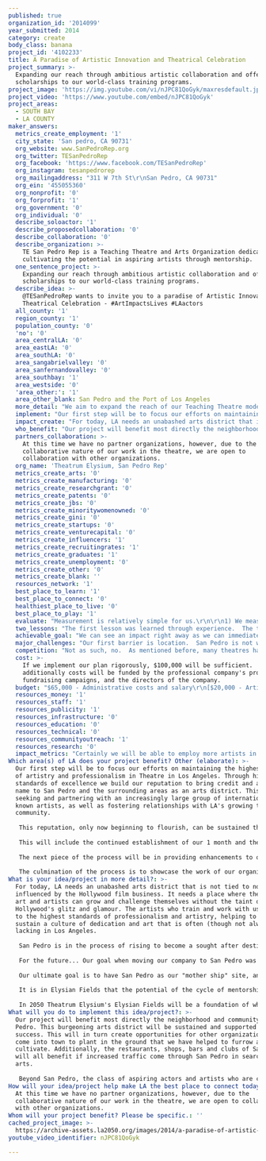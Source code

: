 ```yaml
---
published: true
organization_id: '2014099'
year_submitted: 2014
category: create
body_class: banana
project_id: '4102233'
title: A Paradise of Artistic Innovation and Theatrical Celebration
project_summary: >-
  Expanding our reach through ambitious artistic collaboration and offering
  scholarships to our world-class training programs.
project_image: 'https://img.youtube.com/vi/nJPC81QoGyk/maxresdefault.jpg'
project_video: 'https://www.youtube.com/embed/nJPC81QoGyk'
project_areas:
  - SOUTH BAY
  - LA COUNTY
maker_answers:
  metrics_create_employment: '1'
  city_state: 'San pedro, CA 90731'
  org_website: www.SanPedroRep.org
  org_twitter: TESanPedroRep
  org_facebook: 'https://www.facebook.com/TESanPedroRep'
  org_instagram: tesanpedrorep
  org_mailingaddress: "311 W 7th St\r\nSan Pedro, CA 90731"
  org_ein: '455055360'
  org_nonprofit: '0'
  org_forprofit: '1'
  org_government: '0'
  org_individual: '0'
  describe_soloactor: '1'
  describe_proposedcollaboration: '0'
  describe_collaboration: '0'
  describe_organization: >-
    TE San Pedro Rep is a Teaching Theatre and Arts Organization dedicated to
    cultivating the potential in aspiring artists through mentorship. 
  one_sentence_project: >-
    Expanding our reach through ambitious artistic collaboration and offering
    scholarships to our world-class training programs.
  describe_idea: >-
    @TESanPedroRep wants to invite you to a paradise of Artistic Innovation and
    Theatrical Celebration - #ArtImpactsLives #LAactors
  all_county: '1'
  region_county: '1'
  population_county: '0'
  'no': '0'
  area_centralLA: '0'
  area_eastLA: '0'
  area_southLA: '0'
  area_sangabrielvalley: '0'
  area_sanfernandovalley: '0'
  area_southbay: '1'
  area_westside: '0'
  'area_other:': '1'
  area_other_blank: San Pedro and the Port of Los Angeles
  more_detail: "We aim to expand the reach of our Teaching Theatre model by expanding our influence in the San Pedro and South Bay communities.  Through targeted and ambitious theatrical projects we can grow our neighborhood into the full fledged arts district that it is just on the verge of becoming.  \r\n\r\nWhen we take root in San Pedro we hope to create here what the Oregon Shakespeare Festival did in Ashland, OR.  Our unique teaching theatre model takes each community member by the hand and invites them into the artistic and collaborative process personally and intimately.  We'd also bring aspiring artists of all disciplines into our artistic home through an ambitious scholarship and mentorship program developed at Harvard by TESPR's founding directors."
  implement: "Our first step will be to focus our efforts on maintaining the highest class of artistry and professionalism in Theatre in Los Angeles. Through high standards of excellence we build our reputation to bring credit and a good name to San Pedro and the surrounding areas as an arts district.  This includes seeking and partnering with an increasingly large group of internationally known artists, as well as fostering relationships with LA's growing theatre community. \r\n\r\nThis reputation, only now beginning to flourish, can be sustained through creative ad campaigning and most especially through bringing ever more students into our world-class actor training programs.  This is the ultimate goal for us!  We are at our best when we have students to nurture and to foster into the cycle of mentorship in combination with our professional company of artists.  We will provide scholarships to these student and aspiring artists to ensure that they have the opportunity to invest in themselves.  We are eager to invest in students who are eager to invest in themselves, and these scholarships will provide many such opportunities.\r\n\r\nThis will include the continued establishment of our 1 month and then 3 month conservatory programs as well as the growth of our single and drop-in class menu.  In these programs we train actors, directors, and artists of all backgrounds to tap into their talent and artistic instinct to become self sustaining artists who can foster growth in themselves and also in others.  The key to this process is a cycle of mentorship.    \r\n\r\nThe next piece of the process will be in providing enhancements to our performance space so that our artistic ambition can be matched my technical and practical precision.  This will give the professional company added opportunity to push their limits artistically, and through that process mentor the students in that process as well.  The student then has the perspective to become self empowering and sustaining.\r\n\r\nThe culmination of the process is to showcase the work of our organization to the San Pedro community and our neighbors.  The final portion of the project involves inviting our community to see and experience what their friends and neighbors in the city have been a part of, and inviting them to take part in it as well.  After all theatre is incomplete unless the creators get to share it with the audience and give them an opportunity to filter the experience through their eyes, ears and minds.  \r\n\r\n     "
  impact_create: "For today, LA needs an unabashed arts district that is not tied to nor unduly influenced by the Hollywood film business.  It needs a place where theatrical art and artists can grow and challenge themselves without the taint of Hollywood's glitz and glamour.  The artists who train and work with us are held to the highest standards of professionalism and artistry, helping to build and sustain a culture of dedication and art that is often (though not always) lacking in Los Angeles.  \r\n\r\nSan Pedro is in the process of rising to become a sought after destination in LA.  We aim to lead and be a part of the cultural renaissance!   \r\n\r\nFor the future... Our goal when moving our company to San Pedro was to find a place where we could put down roots and firmly establish ourselves as a major player in the regional theatre circuit.  In the same way that Oregon Shakespeare Festival put Ashland, OR on the map, we want to do the same for San Pedro and the Port of Los Angeles area.  \r\n\r\nOur ultimate goal is to have San Pedro as our \"mother ship\" site, and have other Theatrum Elysium ('TE' of TE San Pedro Rep) satellites through out the city and country - envision TE NYC, or TE Toronto!  But first, we establish \"Elysian Fields\".  This is an artistic haven on a piece of idyllic land nearby where TESPR houses it's professional company of actors and artists.  Not only will a full season of theatre and dance be produced here, but Elysian Fields will house a full accredited MFA program training Actors, Directors and Playwrights and Dramaturgs.  Beyond that this training program will be multi-disciplinary and house training for musicians, singers, dancers, visual artists and fine artists.  We believe that though the medium may be different the artists still speaks from the same desire to express no matter if they wield a paint brush or toe shoes or a script.\r\n\r\nIt is in Elysian Fields that the potential of the cycle of mentorship is truly seen.  The professional company trains the students in classes where they learn side by side with the other professionals.  The students learn how to learn from the professionals in class with them, and are further mentored in the productions that rehearse and perform in the performance venues.\r\n\r\nIn 2050 Theatrum Elysium's Elysian Fields will be a foundation of what makes LA's arts and theatre scene vibrant, respected and well known.  We can't wait to get there!!   "
  who_benefit: "Our project will benefit most directly the neighborhood and community of San Pedro.  This burgeoning arts district will be sustained and supported by our success.  This will in turn create opportunities for other organizations to come into town to plant in the ground that we have helped to furrow and cultivate.  Additionally, the restaurants, shops, bars and clubs of San Pedro will all benefit if increased traffic come through San Pedro in search of the arts.\r\n\r\nBeyond San Pedro, the class of aspiring actors and artists who are constantly beaten down by the juggernaut that is Hollywood will certainly benefit.  The training that we offer is specifically geared to tap into the students talent and help to bring out what they would think of as their ideal artistic self.  This is the artist that can be self sustaining.  This is the artist that can create work independent of \"the biz\".  This is not to say that the business at large does not create meaningful work, but to be truly meaningful the cumulative work of all the artists of every level in the city must be fostered and grown.  Broadway in NYC would mean very little if Off-Broadway and Off-Off-Broadway did not exist to challenge it and push its limits and boundaries.  Similarly, the greater LA area's work will be made better by having a community of artists who are pushing themselves and each other to be better, more innovative, less bound by tradition, less afraid of failure, and more and more proud of LA as an artistic breeding ground!\r\n\r\n "
  partners_collaboration: >-
    At this time we have no partner organizations, however, due to the
    collaborative nature of our work in the theatre, we are open to
    collaboration with other organizations.
  org_name: 'Theatrum Elysium, San Pedro Rep'
  metrics_create_arts: '0'
  metrics_create_manufacturing: '0'
  metrics_create_researchgrant: '0'
  metrics_create_patents: '0'
  metrics_create_jbs: '0'
  metrics_create_minoritywomenowned: '0'
  metrics_create_gini: '0'
  metrics_create_startups: '0'
  metrics_create_venturecapital: '0'
  metrics_create_influencers: '1'
  metrics_create_recruitingrates: '1'
  metrics_create_graduates: '1'
  metrics_create_unemployment: '0'
  metrics_create_other: '0'
  metrics_create_blank: ''
  resources_network: '1'
  best_place_to_learn: '1'
  best_place_to_connect: '0'
  healthiest_place_to_live: '0'
  best_place_to_play: '1'
  evaluate: "Measurement is relatively simple for us.\r\n\r\n1) We measure our impact in the community though ticket sales to our shows and events.  This is direct correlation to our reach and Impact at large.  To date we average from 9% to 15% growth on each subsequent project.    \r\n\r\n2) The number of students that we attract will directly influence the size and scope of our training programs.  Our ultimate goal for the year of the establishment of the 3 month conservatory is one that can be firmly rooted in a specific number of students who are retained though all our training programs.\r\n\r\n3) For this project to be ultimately successful is reliant on the training programs' success.  Theatres can usually hope to only break even financially.  It is in the training programs that the financial support for everything TE San Pedro hopes to do today and in 2050 will be reached.  If we find that aside from scholarships brining students in, we also see and increase in students attracted by the flow of newcomers to San Pedro then we will firmly know that we have taken root and can grow to the next level. These numbers can be counted and we can build our expectations of growth over time.    "
  two_lessons: "The first lesson was learned through experience.  The two founding directors of Theatrum Elysium came out of Harvard's MFA acting program and before that, through NYU's Tisch School and the University of Wyoming's BFA conservatory.  The final stage of their training took place in Moscow, Russia at the Moscow Art Theatre School.  This is the place that gave birth to everything we know and understand about acting, theatre.  \r\n\r\nIt was in and through this training that they gained a first taste of what a Teaching Theatre might be.  Though not currently in existence in the form TESPR envisions there are many theatres that house training programs.  The lesson learned was that the two entities seemed isolated form each other.  The professionals aloof and detached from the students and the students never getting an inside look at what a professional must do to be successful.  It made more sense to them if the school and the professional theatre were intricately linked and relied on each other for their success and growth.  The germination of this idea took place over a number of years, but the lessons learned in these world-class training programs have been taken to heart and implemented in the plan they have for the future of Theatrum Elysium and TESPR.  This is where the idea of a Teaching Theatre and a cycle of mentorship came from, and why these principles are so firmly rooted at the heart of TESPR's philosophy.\r\n\r\nThe second lesson comes from the school of hard knocks.  We see other performing arts organizations flounder aimlessly for years without a true goal in mind other than simply surviving.  Past struggles with keeping a location or home base firmly established have taught TESPR much.  A building that TESPR occupied in La Crescent was sold out from under them forcing the relocating to San Pedro.  Though this proved ultimately good for TESPR, the lesson learned was even better!  It is monumentally important to have a stable home and community in which to grow and invest in.  If TESPR has a community to invest in, that community will then invest in TESPR.  This is how San Pedro has come to mean so much the Theatrum Elysium and why the name San Pedro Rep was adopted.  \r\n\r\nWithout these two lessons this project could never have been formulated, let alone projected to the ultimate outcome of Elysian Fields in 2050!  "
  achievable_goal: "We can see an impact right away as we can immediately invest the funds in the scholarships, advertising for the training programs and in improvements and additions to our performance spaces.  \r\n\r\nIn the space of 12 months we can build on the reputation that we already have as a theatre that does challenging and ambitious work, and within the first few weeks see an increase in the number of people drawn to San Pedro both for training and our professional projects.  \r\n\r\nIf all goes smoothly, the conservatory - first the 1 month, then the 3 month - can be set up for the spring of 2015, with the 3 month conservatory beginning in the late summer or early fall of 2015.  We can schedule these training sessions to coincide with our professional company's projects so that the two are always in contact and sustaining each other.  \r\n\r\nOnce we've established ourselves in this first year it will be a matter of building on the momentum and student and alumni base to continue to grow our operation and staff.   "
  major_challenges: "Our first barrier is location.  San Pedro is not well known in Los Angeles as an artistic haven.  We might find it difficult to attract artists from farther north in LA (NoHo, Santa Monica, Pasadena, etc.).  This can be combated by offering the scholarships based on need and the students commute (though perhaps not exclusively).  We have found that students will travel almost any distance to get excellent training that feeds them artistically.  Once we promote this aspect and open their eyes to San Pedro and the art that it houses we believe that this challenge will be solved.\r\n\r\nThe second challenge comes in the form of exposure.  We need to be seen to be found, and we need to be found in order to be successful.  We will put together an organized and targeted press campaign in concert utilizing the chamber of commerce, the San Pedro Business Development Corporation and the various print and other media outlets in our area.  We believe that through this coordinated campaign we can increase our exposure to a level that represents the very best of what TE San Pedro Rep and the city of San Pedro have to offer."
  competition: "Not as such, no.  As mentioned before, many theatres have training programs, but none of them link there success of their professional company to their training program.  \r\n\r\nIn San Pedro, there are several theatre companies, but none of them offer training.  In fact you'd have to travel almost 20 miles to find another acting school that isn't a state university, and even then that school will have very different goals and aspirations than TESPR does.  "
  cost: >-
    If we implement our plan rigorously, $100,000 will be sufficient.  Any
    additionally costs will be funded by the professional company's productions,
    fundraising campaigns, and the directors of the company.     
  budget: "$65,000 - Administrative costs and salary\r\n[$20,000 - Artistic Director salary]\r\n[$20,000 - Managing Director salary]\r\n[$5,000 - misc. staff salary]\r\n[$10,000 - Teacher Salaries]\r\n[$10,000 - marketing budget]\r\n\r\n$20,000 - Scholarship Fund (dependent on number of students)\r\n[Up to $500/student for 1 month conservatory]\r\n[Up to $1500/student for 3 month conservatory]\r\n\r\n$15,000 - Performance Space Upgrades**\r\n[lighting upgrades - $10,000] \r\n- Portable Dimmer Rack - $4,000\r\n- Grid Pipe and Trusting Upgrades - $2,000\r\n- Robotic Light Units - $4000\r\n[HVAC and A/C install - $3,000]\r\n[Storage Container to convert into Scene and Prop Shop - $2,000]\r\n\r\n**These numbers are approximate and can be adjusted as needed based on actual estimates for improvement costs.  Will likely go down, and any extra monies will be diverted into the scholarship fund. \r\n\r\n\r\n\r\n"
  resources_money: '1'
  resources_staff: '1'
  resources_publicity: '1'
  resources_infrastructure: '0'
  resources_education: '0'
  resources_technical: '0'
  resources_communityoutreach: '1'
  resources_research: '0'
  impact_metrics: "Certainly we will be able to employ more artists in our theatre than would otherwise be possible, and at closer to a living wage than is usual for theatre in LA.  This extends to technicians, designers, and other positions as well.\r\n\r\nIf we firmly establish ourselves as a major player in America's regional theatre circuit we give LA added credit and reputation as a cultural player in what is generally seen as more \"serious\" art.  \r\n\r\nOur eventual accredited MFA conservatory will employ and retain graduates of higher learning institutions be necessity.  We will attract those who both wish to teach and grow with us, but also wish to teach at other local colleges and universities. \r\n\r\nThrough the accreditation process we may find that we will partner with an extant college or university in the local area, thus funneling the graduates and faculty into our programs and projects.  This will likely increase retention in the area after graduation.  "
Which area(s) of LA does your project benefit? Other (elaborate): >-
  Our first step will be to focus our efforts on maintaining the highest class
  of artistry and professionalism in Theatre in Los Angeles. Through high
  standards of excellence we build our reputation to bring credit and a good
  name to San Pedro and the surrounding areas as an arts district. This includes
  seeking and partnering with an increasingly large group of internationally
  known artists, as well as fostering relationships with LA's growing theatre
  community. 
   
   This reputation, only now beginning to flourish, can be sustained through creative ad campaigning and most especially through bringing ever more students into our world-class actor training programs. This is the ultimate goal for us! We are at our best when we have students to nurture and to foster into the cycle of mentorship in combination with our professional company of artists. We will provide scholarships to these student and aspiring artists to ensure that they have the opportunity to invest in themselves. We are eager to invest in students who are eager to invest in themselves, and these scholarships will provide many such opportunities.
   
   This will include the continued establishment of our 1 month and then 3 month conservatory programs as well as the growth of our single and drop-in class menu. In these programs we train actors, directors, and artists of all backgrounds to tap into their talent and artistic instinct to become self sustaining artists who can foster growth in themselves and also in others. The key to this process is a cycle of mentorship. 
   
   The next piece of the process will be in providing enhancements to our performance space so that our artistic ambition can be matched my technical and practical precision. This will give the professional company added opportunity to push their limits artistically, and through that process mentor the students in that process as well. The student then has the perspective to become self empowering and sustaining.
   
   The culmination of the process is to showcase the work of our organization to the San Pedro community and our neighbors. The final portion of the project involves inviting our community to see and experience what their friends and neighbors in the city have been a part of, and inviting them to take part in it as well. After all theatre is incomplete unless the creators get to share it with the audience and give them an opportunity to filter the experience through their eyes, ears and minds.
What is your idea/project in more detail?: >-
  For today, LA needs an unabashed arts district that is not tied to nor unduly
  influenced by the Hollywood film business. It needs a place where theatrical
  art and artists can grow and challenge themselves without the taint of
  Hollywood's glitz and glamour. The artists who train and work with us are held
  to the highest standards of professionalism and artistry, helping to build and
  sustain a culture of dedication and art that is often (though not always)
  lacking in Los Angeles. 
   
   San Pedro is in the process of rising to become a sought after destination in LA. We aim to lead and be a part of the cultural renaissance! 
   
   For the future... Our goal when moving our company to San Pedro was to find a place where we could put down roots and firmly establish ourselves as a major player in the regional theatre circuit. In the same way that Oregon Shakespeare Festival put Ashland, OR on the map, we want to do the same for San Pedro and the Port of Los Angeles area. 
   
   Our ultimate goal is to have San Pedro as our "mother ship" site, and have other Theatrum Elysium ('TE' of TE San Pedro Rep) satellites through out the city and country - envision TE NYC, or TE Toronto! But first, we establish "Elysian Fields". This is an artistic haven on a piece of idyllic land nearby where TESPR houses it's professional company of actors and artists. Not only will a full season of theatre and dance be produced here, but Elysian Fields will house a full accredited MFA program training Actors, Directors and Playwrights and Dramaturgs. Beyond that this training program will be multi-disciplinary and house training for musicians, singers, dancers, visual artists and fine artists. We believe that though the medium may be different the artists still speaks from the same desire to express no matter if they wield a paint brush or toe shoes or a script.
   
   It is in Elysian Fields that the potential of the cycle of mentorship is truly seen. The professional company trains the students in classes where they learn side by side with the other professionals. The students learn how to learn from the professionals in class with them, and are further mentored in the productions that rehearse and perform in the performance venues.
   
   In 2050 Theatrum Elysium's Elysian Fields will be a foundation of what makes LA's arts and theatre scene vibrant, respected and well known. We can't wait to get there!!
What will you do to implement this idea/project?: >-
  Our project will benefit most directly the neighborhood and community of San
  Pedro. This burgeoning arts district will be sustained and supported by our
  success. This will in turn create opportunities for other organizations to
  come into town to plant in the ground that we have helped to furrow and
  cultivate. Additionally, the restaurants, shops, bars and clubs of San Pedro
  will all benefit if increased traffic come through San Pedro in search of the
  arts.
   
   Beyond San Pedro, the class of aspiring actors and artists who are constantly beaten down by the juggernaut that is Hollywood will certainly benefit. The training that we offer is specifically geared to tap into the students talent and help to bring out what they would think of as their ideal artistic self. This is the artist that can be self sustaining. This is the artist that can create work independent of "the biz". This is not to say that the business at large does not create meaningful work, but to be truly meaningful the cumulative work of all the artists of every level in the city must be fostered and grown. Broadway in NYC would mean very little if Off-Broadway and Off-Off-Broadway did not exist to challenge it and push its limits and boundaries. Similarly, the greater LA area's work will be made better by having a community of artists who are pushing themselves and each other to be better, more innovative, less bound by tradition, less afraid of failure, and more and more proud of LA as an artistic breeding ground!
How will your idea/project help make LA the best place to connect today? In LA2050?: >-
  At this time we have no partner organizations, however, due to the
  collaborative nature of our work in the theatre, we are open to collaboration
  with other organizations.
Whom will your project benefit? Please be specific.: ''
cached_project_image: >-
  https://archive-assets.la2050.org/images/2014/a-paradise-of-artistic-innovation-and-theatrical-celebration/img.youtube.com/vi/nJPC81QoGyk/maxresdefault.jpg
youtube_video_identifier: nJPC81QoGyk

---
```

